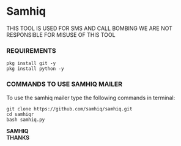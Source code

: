 # Samhiq
  THIS TOOL IS USED FOR SMS AND CALL BOMBING WE ARE NOT RESPONSIBLE FOR MISUSE OF THIS TOOL
### REQUIREMENTS 

```shell script
pkg install git -y 
pkg install python -y 

```

### COMMANDS TO USE SAMHIQ MAILER

To use the samhiq mailer type the following commands in terminal:
```shell script
git clone https://github.com/samhiq/samhiq.git
cd samhiqr
bash samhiq.py
```

<strong>SAMHIQ</strong><br>
<strong>THANKS</strong>
